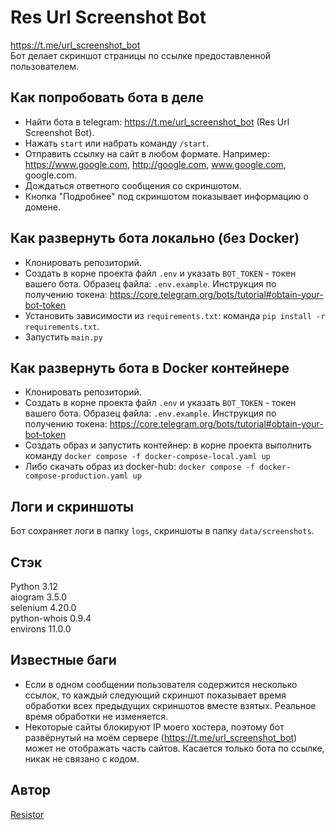# Res Url Screenshot Bot
https://t.me/url_screenshot_bot \
Бот делает скриншот страницы по ссылке предоставленной пользователем.

## Как попробовать бота в деле
* Найти бота в telegram: https://t.me/url_screenshot_bot (Res Url Screenshot Bot).
* Нажать `start` или набрать команду `/start`.
* Отправить ссылку на сайт в любом формате. Например: https://www.google.com, http://google.com, www.google.com, google.com.
* Дождаться ответного сообщения со скриншотом.
* Кнопка "Подробнее" под скриншотом показывает информацию о домене.

## Как развернуть бота локально (без Docker)
* Клонировать репозиторий.
* Создать в корне проекта файл `.env` и указать `BOT_TOKEN` - токен вашего бота. Образец файла: `.env.example`. Инструкция по получению токена: https://core.telegram.org/bots/tutorial#obtain-your-bot-token
* Установить зависимости из `requirements.txt`: команда `pip install -r requirements.txt`.
* Запустить `main.py`

## Как развернуть бота в Docker контейнере
* Клонировать репозиторий.
* Создать в корне проекта файл `.env` и указать `BOT_TOKEN` - токен вашего бота. Образец файла: `.env.example`. Инструкция по получению токена: https://core.telegram.org/bots/tutorial#obtain-your-bot-token
* Создать образ и запустить контейнер: в корне проекта выполнить команду `docker compose -f docker-compose-local.yaml up`
* Либо скачать образ из docker-hub: `docker compose -f docker-compose-production.yaml up`

## Логи и скриншоты
Бот сохраняет логи в папку `logs`, скриншоты в папку `data/screenshots`.

## Стэк
Python 3.12 \
aiogram 3.5.0 \
selenium 4.20.0 \
python-whois 0.9.4 \
environs 11.0.0

## Известные баги
* Если в одном сообщении пользователя содержится несколько ссылок, то каждый следующий скриншот показывает время обработки всех предыдущих скриншотов вместе взятых. Реальное время обработки не изменяется.
* Некоторые сайты блокируют IP моего хостера, поэтому бот развёрнутый на моём сервере (https://t.me/url_screenshot_bot) может не отображать часть сайтов. Касается только бота по ссылке, никак не связано с кодом. 


## Автор
[Resistor](https://github.com/Resistor-git/)